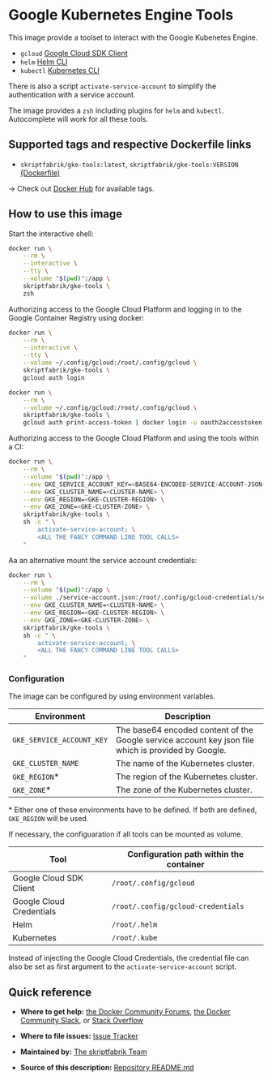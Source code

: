 # Google Kubernetes Engine Tools

This image provide a toolset to interact with the Google Kubenetes
Engine.

-   `gcloud` [Google Cloud SDK Client](https://cloud.google.com/sdk/gcloud/)
-   `helm` [Helm CLI](https://docs.helm.sh/helm/#helm)
-   `kubectl` [Kubernetes CLI](https://kubernetes.io/docs/reference/kubectl/overview/)

There is also a script `activate-service-account` to simplify the
authentication with a service account.

The image provides a `zsh` including plugins for `helm` and `kubectl`.
Autocomplete will work for all these tools.

## Supported tags and respective Dockerfile links
-   `skriptfabrik/gke-tools:latest`, `skriptfabrik/gke-tools:VERSION` [(Dockerfile)](https://github.com/skriptfabrik/docker-gke-tools/blob/master/Dockerfile)

&rarr; Check out [Docker Hub](https://hub.docker.com/r/skriptfabrik/gke-tools/tags/) for available tags.

## How to use this image

Start the interactive shell:

```bash
docker run \
    --rm \
    --interactive \
    --tty \
    --volume "$(pwd)":/app \
    skriptfabrik/gke-tools \
    zsh
```

Authorizing access to the Google Cloud Platform and logging in to the
Google Container Registry using docker:

```bash
docker run \
    --rm \
    --interactive \
    --tty \
    --volume ~/.config/gcloud:/root/.config/gcloud \
    skriptfabrik/gke-tools \
    gcloud auth login

docker run \
    --rm \
    --volume ~/.config/gcloud:/root/.config/gcloud \
    skriptfabrik/gke-tools \
    gcloud auth print-access-token | docker login -u oauth2accesstoken --password-stdin https://eu.gcr.io
```

Authorizing access to the Google Cloud Platform and using the tools
within a CI:

```bash
docker run \
    --rm \
    --volume "$(pwd)":/app \
    --env GKE_SERVICE_ACCOUNT_KEY=<BASE64-ENCODED-SERVICE-ACCOUNT-JSON-DATA> \
    --env GKE_CLUSTER_NAME=<CLUSTER-NAME> \
    --env GKE_REGION=<GKE-CLUSTER-REGION> \
    --env GKE_ZONE=<GKE-CLUSTER-ZONE> \
    skriptfabrik/gke-tools \
    sh -c " \
        activate-service-account; \
        <ALL THE FANCY COMMAND LINE TOOL CALLS>
    "
```

Aa an alternative mount the service account credentials:

```bash
docker run \
    --rm \
    --volume "$(pwd)":/app \
    --volume ./service-account.json:/root/.config/gcloud-credentials/service-account.json \
    --env GKE_CLUSTER_NAME=<CLUSTER-NAME> \
    --env GKE_REGION=<GKE-CLUSTER-REGION> \
    --env GKE_ZONE=<GKE-CLUSTER-ZONE> \
    skriptfabrik/gke-tools \
    sh -c " \
        activate-service-account; \
        <ALL THE FANCY COMMAND LINE TOOL CALLS>
    "
```

### Configuration

The image can be configured by using environment variables.

| Environment | Description |
| --- | --- |
| `GKE_SERVICE_ACCOUNT_KEY` | The base64 encoded content of the Google service account key json file which is provided by Google. |
| `GKE_CLUSTER_NAME` | The name of the Kubernetes cluster. |
| `GKE_REGION`* | The region of the Kubernetes cluster. |
| `GKE_ZONE`* | The zone of the Kubernetes cluster. |

\* Either one of these environments have to be defined.
If both are defined, `GKE_REGION` will be used.

If necessary, the configuaration if all tools can be mounted as volume.

| Tool | Configuration path within the container |
| --- | --- |
| Google Cloud SDK Client | `/root/.config/gcloud` |
| Google Cloud Credentials | `/root/.config/gcloud-credentials` |
| Helm | `/root/.helm` |
| Kubernetes | `/root/.kube` |

Instead of injecting the Google Cloud Credentials, the credential file can also be set as first argument to the `activate-service-account` script.

## Quick reference
-   **Where to get help:**
[the Docker Community Forums](https://forums.docker.com),
[the Docker Community Slack](https://blog.docker.com/2016/11/introducing-docker-community-directory-docker-community-slack),
or [Stack Overflow](https://stackoverflow.com/search?tab=newest&q=docker)

-   **Where to file issues:**
[Issue Tracker](https://github.com/skriptfabrik/docker-hub-gke-tools/issues)

-   **Maintained by:**
[The skriptfabrik Team](https://github.com/skriptfabrik)

-   **Source of this description:**
[Repository README.md](https://github.com/skriptfabrik/docker-hub-gke-tools/blob/master/README.md)
